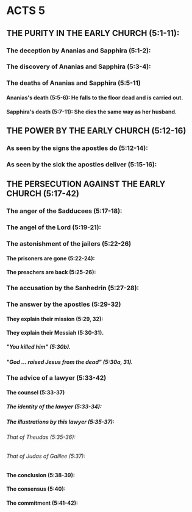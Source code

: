 ---
---
# ACTS 5 
## THE PURITY IN THE EARLY CHURCH (5:1-11): 
###  The deception by Ananias and Sapphira (5:1-2): 
###  The discovery of Ananias and Sapphira (5:3-4): 
###  The deaths of Ananias and Sapphira (5:5-11) 
####  Ananias\'s death (5:5-6): He falls to the floor dead and is carried out. 
####  Sapphira\'s death (5:7-11): She dies the same way as her husband. 
## THE POWER BY THE EARLY CHURCH (5:12-16) 
###  As seen by the signs the apostles do (5:12-14): 
###  As seen by the sick the apostles deliver (5:15-16): 
## THE PERSECUTION AGAINST THE EARLY CHURCH (5:17-42) 
###  The anger of the Sadducees (5:17-18): 
###  The angel of the Lord (5:19-21): 
###  The astonishment of the jailers (5:22-26) 
####  The prisoners are gone (5:22-24): 
####  The preachers are back (5:25-26): 
###  The accusation by the Sanhedrin (5:27-28): 
###  The answer by the apostles (5:29-32) 
####  They explain their mission (5:29, 32): 
####  They explain their Messiah (5:30-31). 
#####  \"You killed him\" (5:30b). 
#####  \"God \... raised Jesus from the dead\" (5:30a, 31). 
###  The advice of a lawyer (5:33-42) 
####  The counsel (5:33-37) 
#####  The identity of the lawyer (5:33-34): 
#####  The illustrations by this lawyer (5:35-37): 
######  That of Theudas (5:35-36): 
######  That of Judas of Galilee (5:37): 
####  The conclusion (5:38-39): 
####  The consensus (5:40): 
####  The commitment (5:41-42): 
